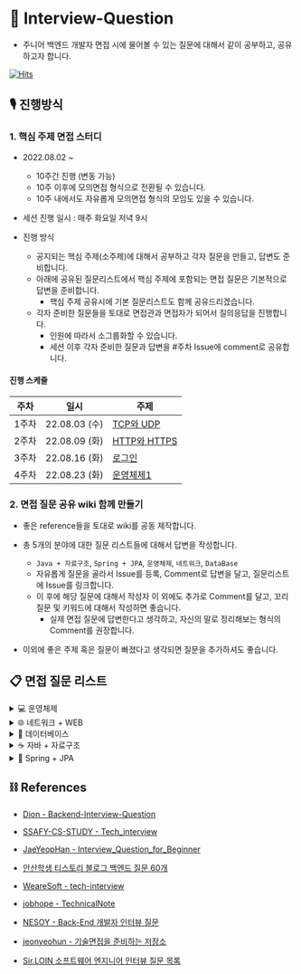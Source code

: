 # 📖 Interview-Question
 
- 주니어 백엔드 개발자 면접 시에 물어볼 수 있는 질문에 대해서 같이 공부하고, 공유하고자 합니다. 

[![Hits](https://hits.seeyoufarm.com/api/count/incr/badge.svg?url=https%3A%2F%2Fgithub.com%2FNext-Squad%2FInterview-Question&count_bg=%2379C83D&title_bg=%23150404&icon=&icon_color=%23E7E7E7&title=hits&edge_flat=false)](https://hits.seeyoufarm.com)
## 🎙 진행방식

### 1. 핵심 주제 면접 스터디 

-  2022.08.02 ~
    - 10주간 진행 (변동 가능)
    - 10주 이후에 모의면접 형식으로 전환될 수 있습니다. 
    - 10주 내에서도 자유롭게 모의면접 형식의 모임도 있을 수 있습니다.
   
- 세션 진행 일시 : 매주 화요일 저녁 9시

- 진행 방식
  - 공지되는 핵심 주제(소주제)에 대해서 공부하고 각자 질문을 만들고, 답변도 준비합니다.
  - 아래에 공유된 질문리스트에서 핵심 주제에 포함되는 면접 질문은 기본적으로 답변을 준비합니다.
    - 핵심 주제 공유시에 기본 질문리스트도 함께 공유드리겠습니다.
  - 각자 준비한 질문들을 토대로 면접관과 면접자가 되어서 질의응답을 진행합니다.
    - 인원에 따라서 소그룹화할 수 있습니다.
    - 세션 이후 각자 준비한 질문과 답변을 #주차 Issue에 comment로 공유합니다.
    

#### 진행 스케줄

| 주차  | 일시          | 주제                                                 |
| ----- | ------------- | --------------------------------------------------- |
| 1주차 | 22.08.03 (수) | [TCP와 UDP](https://github.com/Next-Squad/Interview-Question/issues/3)     |
| 2주차 | 22.08.09 (화) | [HTTP와 HTTPS](https://github.com/Next-Squad/Interview-Question/issues/18)     |
| 3주차 | 22.08.16 (화) | [로그인](https://github.com/Next-Squad/Interview-Question/issues/24)     |
| 4주차 | 22.08.23 (화) | [운영체제1](https://github.com/Next-Squad/Interview-Question/issues/30)     |

### 2. 면접 질문 공유 wiki 함께 만들기

- 좋은 reference들을 토대로 wiki를 공동 제작합니다. 
- 총 5개의 분야에 대한 질문 리스트들에 대해서 답변을 작성합니다.
    - `Java + 자료구조`, `Spring + JPA`, `운영체제`, `네트워크`, `DataBase`
    - 자유롭게 질문을 골라서 Issue를 등록, Comment로 답변을 달고, 질문리스트에 Issue를 링크합니다. 
    - 이 후에 해당 질문에 대해서 작성자 이 외에도 추가로 Comment를 달고, 꼬리 질문 및 키워드에 대해서 작성하면 좋습니다. 
      - 실제 면접 질문에 답변한다고 생각하고, 자신의 말로 정리해보는 형식의 Comment를 권장합니다.
       
- 이외에 좋은 주제 혹은 질문이 빠졌다고 생각되면 질문을 추가하셔도 좋습니다. 


 ## 📋 면접 질문 리스트 

<details>
<summary>💻 운영체제</summary>
<div markdown="1">
 
1. 바이트코드와 기계어의 차이에 대해 설명해주세요.
2. 컴퓨터는 10진수를 2진수로 바꿔서 계산합니다. 10진수를 2진수로 바꾸는 방법과, 그 반대 방법에 대해 설명해주세요.
3. [context switching이란?](https://github.com/Next-Squad/Interview-Question/issues/10)
    - PCB에 저장되는 정보는?
4. 비선점방식과 선점방식을 설명해주세요.
5. Thread 간의 데이터 공유와 Process 간의 데이터 공유의 공통점과 차이점을 설명해주세요.
    - 스레드에 스택을 독립적으로 할당하는 이유?
    - PC레지스터를 스레드마다 독립적으로 할당하는 이유?
6. 멀티스레드 프로그래밍에 대해 설명해보세요.
    - 멀티 스레드의 장점, 단점
    - 멀티 프로세스 대신 멀티 스레드를 사용하는 이유
7. Thread-safe 하다는 의미와 설계하는 법을 설명해보세요.
8. 프로세스 동기화에 대해 설명해보세요.
9. 교착상태와 기아상태의 해결방법에 대해 설명해보세요.
10. 세마포어와 뮤텍스의 차이에 대해 설명해보세요.
11. 가상 메모리에 대해 설명해보세요.
12. 페이지 교체 알고리즘에 대해서 설명해보세요.
    - 페이징이 필요한 이유는?
    - demand paging이란?
13. 캐시의 지역성에 대해 설명해보세요.
    - 페이지 적중률을 높이는 방법은? 
14. 시스템콜이란 무엇이며 시스템 콜을 사용하는 예시를 들어주세요.
15. 인터럽트가 필요한 이유 및 언제 발생되는지 설명해주세요.
    - 인터럽트 동작과정을 설명해보세요.
16. 커널 모드와 유저 모드를 구분해 놓은 이유는?
    - 커널이란?
17. 커널 수준 스레드와 사용자 수준 스레드의 각각 장단점은?
18. 운영체제가 여러 프로그램을 동시에 실행하는 원리에 대해 설명해주세요.
19. 동기와 비동기의 차이(블로킹, 넌블로킹)에 대해서 설명해주세요.
20. 캐시와 레지스터의 차이점은 무엇인가요?
</div>
</details>

<details>
<summary>🌐 네트워크 + WEB</summary>
<div markdown="2">
 
#### IP, xOSI 7, TCP/IP Layer

 1. [IPV4 vs IPV6 을 설명해주세요.](https://github.com/Next-Squad/Interview-Question/issues/5)
 2. IPv4의 주소 부족현상을 해결하기 위해 현재 어떤 방법을 사용하고 있나요?
 3. OSI 7 - TCP/IP Layer와 각 계층에 대한 설명과 계층화하는 이유에 대해 설명해주세요
 4. [패킷이란 무엇인지 설명해주세요.](https://github.com/Next-Squad/Interview-Question/issues/6)
 
#### TCP와 UDP

 5. [TCP와 UDP의 특징과 차이점을 설명해주세요.](https://github.com/Next-Squad/Interview-Question/issues/12)
 6. [3-Handshaking과 4-Handshaking의 과정을 설명해주세요.](https://github.com/Next-Squad/Interview-Question/issues/15)
 7. [3-way handshaking 과정에서 클라이언트가 서버가 보낸 ACK+SYN을 받지 못하면?](https://github.com/Next-Squad/Interview-Question/issues/31)
 8. [4-way handshaking 과정에서 Active closer가 마지막에 ACK를 굳이 보내는 이유?](https://github.com/Next-Squad/Interview-Question/issues/14)
 9. [만약 Passive closer에서 FIN 세그먼트를 전송하기 전에 전송한 패킷이 Routing 지연이나 패킷 유실로 인한 재전송 등으로 인해 FIN 패킷보다 늦게 도착하는 상황이 발생하면 어떻게 될까?](https://github.com/Next-Squad/Interview-Question/issues/22)
 10. TCP의 연결 설정 과정(3단계)과 연결 종료 과정(4단계)이 단계가 차이나는 이유?
 11. [초기 Sequence Number인 ISN을 0부터 시작하지 않고 난수를 생성해서 설정하는 이유?](https://github.com/Next-Squad/Interview-Question/issues/20)
 12. UDP에서 신뢰도를 보장하는 방법을 설명해주세요.
 
#### HTTP와 HTTPS

13. HTTP1.1와 HTTP2.0 차이점은 무엇인가요?
14. [HTTP의 특징을 설명해주세요.](https://github.com/Next-Squad/Interview-Question/issues/26)
15. 비대칭키 또는 공개키 암호화 방식은 무엇인가요?
16. [HTTP METHOD 종류에 대해서 설명해주세요.](https://github.com/Next-Squad/Interview-Question/issues/28)
17. [HTTP에서 상태유지(stateful)를 하는 방법을 설명해주세요.](https://github.com/Next-Squad/Interview-Question/issues/29)
18. SSL (또는 TLS) 가 어떻게 동작하는지 말씀해주세요.(연결방식)
19. 차세대 프로토콜로 논의중인 HTTP/3 은 UDP 기반의 QUIC 이라는 기술로 구현되어 있습니다. UDP 는 TCP 대비 안정성이 떨어지는 프로토콜이라고 하는데, 그럼에도 왜 UDP 를 채택한 걸까요?
20. HTTP(s) 프로토콜에서 바이너리 데이터를 전송하는 방식에 대해 설명해주세요.
 
#### DNS와 DHCP

 21. 도메인과 DNS가 무엇인지 설명해주세요
 22. Domain Name System 동작과정을 설명해주세요.
 23. DNS 스케줄링 알고리즘에 대해 설명해주세요. 특히 round robin 방식과 문제점을 설명해주세요
 24. DHCP 서버의 역할을 간단히 설명해주세요.

#### 로드밸런서

 25. 로드 밸런싱을 설명해주세요.
 26. L4 로드 밸런싱과 L7 로드 밸런싱에 대해  설명하고, 차이를 말해보세요
 27. 게이트웨이란?
 28. 서버에 트래픽이 주어졌을 때 어떻게 응답속도를 개선할 수 있는가?
 29. 로드밸런싱과 클러스터링 개념과 차이
 30. 프록시 서버에 대한 설명
 31. 리버스 프록시 서버를 왜 쓰는지 및 장단점
 
#### WEB

 32. url과 uri에 대해 각각 설명해주세요
 33. 브라우저에 "www.google.com" 입력하면 어떤일이 일어날까요?
 34. RESTful API란 무엇인가요?
 35. Ajax의 장점과 단점은 무엇인가요?
 36. CORS, preflight는 무엇인가요?
 37. 소켓이란 무엇인가요, 소켓 프로그래밍에 대해 설명해주세요?
 38. DOM과 가상DOM
 39. OAuth란 무엇인가요?
 40. SPA
 41. HTTP 는 Stateless (상태가 없는) 통신 프로토콜이라고 합니다. 따라서, 상태가 없다면 가령 HTTP 를 쓰는 서비스는 매번 로그인을 해 줘야 하거나 사용자 정보를 저장하는 일이 불가능합니다. 그런데 실제론 그렇지 않죠. 어떻게 이런 불편함을 해소했을까요?
 42. Socket 으로 웹 페이지를 크롤링하는 HTTP 클라이언트를 직접 구현해야 한다면, 어떻게 하시겠습니까?
 43. http통신을 api를 안쓰고 하려면?
 
#### 쿠키와 세션
 
 44. 세션 / 토큰 / 쿠키 / JWT 인증방식에 대한 장단점과 해결 방안에 대해 설명해주세요
 
</div>
</details>

<details>
<summary>💾 데이터베이스</summary>
<div markdown="3">
 
#### RDBS 란?

  1. Super Key, Candiate Key, Primary Key, Alternate Key, Foreign Key

#### 정규화란 무엇인가?

  2. 정규화의 종류

#### 인덱스(Index)란 무엇인가?

  3. Index 의 자료구조
  4. Index 사용 시 장점과 단점
  5. [Clustered Index와 Non-Clustered Index의 차이](https://github.com/Next-Squad/Interview-Question/issues/7)
     - Primary Index vs Secondary Index
  6. 인덱스는 어떤 기준으로 정해야하는가?
  7. Cardinality 란?
  8. Selectivity 란?
  9. 커버링 인덱스란? 
  10. Composite Index
  11. 모든 칼럼에 Index를 사용 시 발생하는 문제는?
  12. Index 를 사용하기 적합한 테이블은?

#### 트랜잭션(Transaction)이란 무엇인가?

  13. [ACID 란?](https://github.com/Next-Squad/Interview-Question/issues/21)
  14. [트랜잭션 격리 수준](https://github.com/Next-Squad/Interview-Question/issues/17)
  15. 트랜잭션의 상태
  16. 교착상태란?

#### 옵티마이저(Optimizer)란 무엇인가?

#### Statement, PreparedStatement 차이

#### CAP 이론(일관성, 가용성, 네트워크 분할 허용성)

#### [SQL과 NoSQL의 차이점](https://github.com/Next-Squad/Interview-Question/issues/4)

  17. 저장 방식에 따른 NoSQL 분류 (Key-Value Model, Document Model, Column Model)
  18. NOSQL 이 확장에 열려있는 이유는?

#### Redis 란 무엇인가?

#### ORM 이란 무엇인가?

  19. ORM 의 장점
</div>
</details>

<details>
<summary>☕ 자바 + 자료구조</summary>
<div markdown="4">
 
### 자바

1. java 언어의 장단점
2. [JVM 구조 & JAVA 동작 원리](https://github.com/Next-Squad/Interview-Question/issues/8)
3. OOP의 4가지 특징
4. OOP의 5대 원칙 (SOLID)
5. 객체지향(Object-Oriented)이란
6. 객체지향 프로그래밍과 절차지향 프로그래밍의 차이
7. 클래스, 객체, 인스턴스의 차이
8. 객체(Object)란 무엇인가
9. 변수의 3가지 타입에 대해 설명해주세요.
10. Wrapper Class에 대해 설명하시오.
11. 자바의 접근 제어자
12. Autoboxing, Autounboxing에 대해 설명하시오.
13. non-static 멤버와 static 멤버의 차이에 대해 설명하시오.
14. main 메소드가 public static인 이유는?
15. Final 키워드의 용도에 대해 설명하시오.
16. Generic에 대해 설명하시오.
17. ==과 equals()의 차이에 대해 설명하세요. (동일성 vs 동등성)
18. Call by Reference와 Call by Value의 차이에 대해 설명하시오. + 자바에서 사용하는 방식은?
19. 추상 클래스와 인터페이스의 차이에 대해 설명하시오.
20. java reflection에 대해 설명하시오.
21. String, StringBuilder, StringBuffer의 차이점을 설명해주세요.
22. Java 8에 추가된 기능은 무엇이 있나요? (프로젝트를 진행하면서 버전을 11로 사용한 이유는?)
23. Lambda란 무엇이고 어떠한 장점이 있는가?
24. Stream API 특징이나 장점은 무엇이 있나요?
25. [Garbage Collector(GC)란? + 동작 방식 + 동작 알고리즘](https://github.com/Next-Squad/Interview-Question/issues/9)
26. GC에 의해 변수가 초기화되는 시점을 설정해주세요.
27. JAVA에서 바이트코드에 대해 설명해보세요.
28. 예외처리 방법을 설명해주세요.
29. 자바에서 쓰레드를 구현하기 위한 2가지 방법을 간단하게 설명하시오.
30. Java Collections Framework
31. ArrayList와 LinkedList의 차이는 무엇인가요
32. HashTable vs HashMap
33. CheckedException과 UnCheckedException의 차이
34. Error, Exception 에 대해 설명
35. Synchronized(동기화)를 하기 위한 방법은 무엇이 있나요
36. try-with-resource란?
37. Functional Interface란 무엇인가요?
38. Method Reference는 무엇인가요?
39. Optional 클래스는 무엇인가요?
40. 업캐스팅과 다운캐스팅이란?
41. this 키워드는 언제 사용되나요?
42. 오버로딩 오버라이딩
43. Java SE와 Java EE 애플리케이션 차이
44. java 직렬화(Serialization)와 역직렬화(Deserialization)란 무엇인가
45. Annotation
46. Mutable 객체와 Immutable 객체 차이점
47. [equals()와 hashCode()를 함께 오버라이딩 해야하는 이유가 무엇일까요?](https://github.com/Next-Squad/Interview-Question/issues/27)


### 자료구조
1. List Set 차이
2. 배열과 리스트
3. 스택
4. 큐
5. 해싱
6. 그래프
7. 해시와 해시테이블
8. 힙
9. 트리
- Tree, Binary Tree, BST, AVL Tree, MST, Red-Black Tree, 트리 순회
10. 자료구조를 이용해서 스택 구현하기
11. 2개의 스택으로 큐 구현하기
</div>
</details>

<details>
<summary>🌱 Spring + JPA</summary>
<div markdown="5">
 
### Spring
1. [Spring DI/IoC는 어떻게 동작하나요?](https://github.com/Next-Squad/Interview-Question/issues/2)
2. Spring Bean이란 무엇인가요?
3. 스프링 Bean의 생성 과정을 설명해주세요.
4. 스프링 Bean의 Scope에 대해서 설명해주세요.
5. IoC 컨테이너의 역할은 무엇이 있을까요?
6. [DI 종류는 어떤것이 있고, 이들의 차이는 무엇인가요?](https://github.com/Next-Squad/Interview-Question/issues/19)
7. Autowiring 과정에 대해서 설명해주세요.
8. Spring Web MVC의 Dispatcher Servlet의 동작 원리에 대해서 간단히 설명해주세요.
9. 프론트 컨트롤러 패턴이란 무엇인가요?
10. Servlet Filter와 Spring Interceptor의 차이는 무엇인가요?
11. Spring에서 CORS 에러를 해결하기 위한 방법을 설명해주세요.
12. Bean/Component 어노테이션에 대해서 설명해주시고, 둘의 차이점에 대해 설명해주세요.
13. @Configuration 어노테이션에 대해서 설명해주세요.
14. [Proxy에 대해서 설명해주세요.](https://github.com/Next-Squad/Interview-Question/issues/25)
    - CGLIB, JDK Proxy
15. Spring AOP를 활용해보셨다면, 어떻게 활용해보셨나요? 장점이 무엇일까요?
16. POJO란 무엇인가요? Spring Framework에서 POJO는 무엇이 될 수 있을까요?
17. Spring Web MVC에서 요청 마다 Thread가 생성되어 Controller를 통해 요청을 수행할텐데, 어떻게 1개의 Controller만 생성될 수 있을까요?
18. Filter는 Servlet의 스펙이고, Interceptor는 Spring MVC의 스펙입니다. Spring Application에서 Filter와 Interceptor를 통해 예외를 처리할 경우 어떻게 해야 할까요?
19. Spring Application을 구동할 때 메서드를 실행시키는 방법에 대해 설명해주세요.
20. 의존성과 설정값을 생성자 인자로 주입해야 하는 이유에 대해 설명해주세요.
21. [PSA란 무엇인가요?](https://github.com/Next-Squad/Interview-Question/issues/16)

### JPA
1. JPA 영속성 컨텍스트의 이점(5가지)을 설명해주세요.
2. 영속성 컨텍스트 생명주기에 대해서 설명해주세요.
3. 1차 캐시, 2차 캐시에 대해서 설명해주세요.
4. dirty checking에 대해서 설명해주세요.
5. LazyInitializationException은 왜 발생할까요?
6. 스프링 프레임워크에서의 엔티티 매니저와 영속성 컨텍스트
7. JPA Propagation 전파단계를 설명해주세요.
8. JPA를 쓴다면 그 이유에 대해서 설명해주세요.
9. N + 1 문제는 무엇이고 이것이 발생하는 이유와 이를 해결하는 방법을 설명해주세요.
10. OSIV에 대해서 설명해주세요.
</div>
</details>

## ⛓ References

- [Dion - Backend-Interview-Question](https://github.com/ksundong/backend-interview-question)


- [SSAFY-CS-STUDY - Tech_interview](https://github.com/SSAFY-CS-STUDY)

- [JaeYeopHan - Interview_Question_for_Beginner](https://github.com/JaeYeopHan/Interview_Question_for_Beginner)

- [안산학생 티스토리 블로그 백엔드 질문 60개](https://haejun0317.tistory.com/238) 


- [WeareSoft - 
tech-interview](https://github.com/WeareSoft/tech-interview)


- [jobhope - TechnicalNote](https://github.com/jobhope/TechnicalNote)

- [NESOY - Back-End 개발자 인터뷰 질문](https://github.com/NESOY/Back-end-Developer-Interview-Questions)


- [jeonyeohun - 기술면접을 준비하는 저장소](https://github.com/jeonyeohun/Getting-Ready-For-Interview)

- [Sir.LOIN 소프트웨어 엔지니어 인터뷰 질문 목록](https://github.com/sirloin-dev/meatplatform/blob/master/job-description/interview-questions.adoc)

